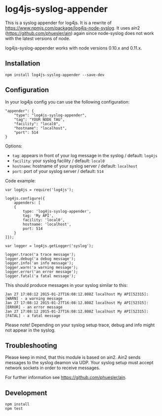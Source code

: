 # log4js-syslog-appender

This is a syslog appender for log4js. It is a rewrite of https://www.npmjs.com/package/log4js-node-syslog. It uses ain2 (https://github.com/phuesler/ain) again since node-syslog does not work with the latest versions of node. 

log4js-syslog-appender works with node versions 0.10.x and 0.11.x. 

## Installation

	npm install log4js-syslog-appender --save-dev

## Configuration

In your log4js config you can use the following configuration:

	"appender": {
		"type": "log4js-syslog-appender",
		"tag": "YOUR NODE TAG",
		"facility": "local0",
		"hostname": "localhost",
		"port": 514
    }

Options:

* `tag`: appears in front of your log message in the syslog / default: `log4js`
* `facility`: your syslog facility / default: `local0`
* `hostname`: hostname of your syslog server / default: `localhost`
* `port`: port of your syslog server / default: `514`

Code example:

	var log4js = require('log4js');

	log4js.configure({
    	appenders: [ 
        { 
            type: 'log4js-syslog-appender', 
            tag: 'My API', 
            facility: 'local0', 
            hostname: 'localhost', 
            port: 514
        }
    ]});

	var logger = log4js.getLogger('syslog');

	logger.trace('a trace message');
	logger.debug('a debug message');
	logger.info('an info message');
	logger.warn('a warning message');
	logger.error('an error message');
	logger.fatal('a fatal message');


This should produce messages in your syslog similar to this:
	
	Jan 27 17:08:12 2015-01-27T16:08:12.808Z localhost My API[52315]: [WARN] - a warning message
	Jan 27 17:08:12 2015-01-27T16:08:12.808Z localhost My API[52315]: [ERROR] - an error message
	Jan 27 17:08:12 2015-01-27T16:08:12.808Z localhost My API[52315]: [FATAL] - a fatal message
	
Please note! Depending on your syslog setup trace, debug and info might not appear in the syslog.

## Troubleshooting

Please keep in mind, that this module is based on ain2. Ain2 sends messages to the syslog deamon via UDP. Your syslog setup must accept network sockets in order to receive messages. 

For further information see https://github.com/phuesler/ain.

## Development

	npm install
	npm test
